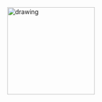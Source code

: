 <img src="https://camo.githubusercontent.com/3785a44fa8af6f1e64b7a5ad15f83aace76d1d43/68747470733a2f2f73746174696330312e6e79742e636f6d2f696d616765732f323031342f30382f31302f6d6167617a696e652f3130776d742f3130776d742d61727469636c654c617267652d76342e6a70673f7175616c6974793d3735266175746f3d776562702664697361626c653d75707363616c652c706e673d25323233302a3330253232" alt="drawing" width="200"/>
